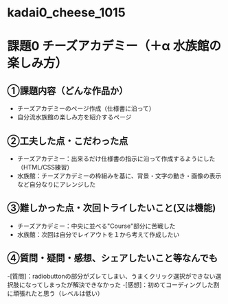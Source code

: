 # kadai0_cheese_1015
# 課題0 チーズアカデミー（＋α 水族館の楽しみ方）

## ①課題内容（どんな作品か）
- チーズアカデミーのページ作成（仕様書に沿って）
- 自分流水族館の楽しみ方を紹介するページ

## ②工夫した点・こだわった点
- チーズアカデミー：出来るだけ仕様書の指示に沿って作成するようにした（HTML/CSS練習）
- 水族館：チーズアカデミーの枠組みを基に、背景・文字の動き・画像の表示など自分なりにアレンジした

## ③難しかった点・次回トライしたいこと(又は機能)
- チーズアカデミー：中央に並べる"Course"部分に苦戦した
- 水族館：次回は自分でレイアウトを１から考えて作成したい

## ④質問・疑問・感想、シェアしたいこと等なんでも
-[質問]：radiobuttonの部分がズレてしまい、うまくクリック選択ができない選択肢になってしまったが解決できなかった
-[感想]：初めてコーディングした割に頑張れたと思う（レベルは低い）
